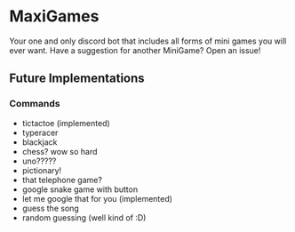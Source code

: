 # MaxiGames

Your one and only discord bot that includes all forms of mini games you will ever want. Have a suggestion for another MiniGame? Open an issue!

## Future Implementations

### Commands

- tictactoe (implemented)
- typeracer
- blackjack 
- chess? wow so hard
- uno?????
- pictionary!
- that telephone game?
- google snake game with button
- let me google that for you (implemented)
- guess the song
- random guessing (well kind of :D)
